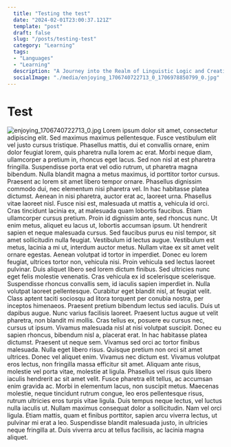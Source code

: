 ```yaml
---
  title: "Testing the test"
  date: "2024-02-01T23:00:37.121Z"
  template: "post"
  draft: false
  slug: "/posts/testing-test"
  category: "Learning"
  tags:
  - "Languages"
  - "Learning"
  description: "A Journey into the Realm of Linguistic Logic and Creative Expression"
  socialImage: "./media/enjoying_1706740722713_0_1706978850799_0.jpg"
---
```

# Test
![enjoying_1706740722713_0.jpg](/media/enjoying_1706740722713_0_1706978850799_0.jpg)
Lorem ipsum dolor sit amet, consectetur adipiscing elit. Sed maximus maximus pellentesque. Fusce vestibulum elit vel justo cursus tristique. Phasellus mattis, dui et convallis ornare, enim dolor feugiat lorem, quis pharetra nulla lorem ac erat. Morbi neque diam, ullamcorper a pretium in, rhoncus eget lacus. Sed non nisl at est pharetra fringilla. Suspendisse porta erat vel odio rutrum, ut pharetra magna bibendum. Nulla blandit magna a metus maximus, id porttitor tortor cursus. Praesent ac lorem sit amet libero tempor ornare. Phasellus dignissim commodo dui, nec elementum nisi pharetra vel. In hac habitasse platea dictumst. Aenean in nisi pharetra, auctor erat ac, laoreet urna. Phasellus vitae laoreet nisl.
Fusce nisi est, malesuada ut mattis a, vehicula id orci. Cras tincidunt lacinia ex, at malesuada quam lobortis faucibus. Etiam ullamcorper cursus pretium. Proin id dignissim ante, sed rhoncus nunc. Ut enim metus, aliquet eu lacus ut, lobortis accumsan ipsum. Ut hendrerit sapien et neque malesuada cursus. Sed faucibus purus eu nisl tempor, sit amet sollicitudin nulla feugiat. Vestibulum id lectus augue. Vestibulum est metus, lacinia a mi ut, interdum auctor metus. Nullam vitae ex sit amet velit ornare egestas.
Aenean volutpat id tortor in imperdiet. Donec eu lorem feugiat, ultrices tortor non, vehicula nisi. Proin vehicula sed lectus laoreet pulvinar. Duis aliquet libero sed lorem dictum finibus. Sed ultricies nunc eget felis molestie venenatis. Cras vehicula ex id scelerisque scelerisque. Suspendisse rhoncus convallis sem, id iaculis sapien imperdiet in. Nulla volutpat laoreet pellentesque. Curabitur eget blandit nisl, at feugiat velit. Class aptent taciti sociosqu ad litora torquent per conubia nostra, per inceptos himenaeos. Praesent pretium bibendum lectus sed iaculis.
Duis ut dapibus augue. Nunc varius facilisis laoreet. Praesent luctus augue ut velit pharetra, non blandit mi mollis. Cras tellus ex, posuere eu cursus nec, cursus ut ipsum. Vivamus malesuada nisl at nisi volutpat suscipit. Donec eu sapien rhoncus, bibendum nisl a, placerat erat. In hac habitasse platea dictumst. Praesent ut neque sem. Vivamus sed orci ac tortor finibus malesuada. Nulla eget libero risus. Quisque pretium non orci sit amet ultrices.
Donec vel aliquet enim. Vivamus nec dictum est. Vivamus volutpat eros lectus, non fringilla massa efficitur sit amet. Aliquam ante risus, molestie vel porta vitae, molestie at ligula. Phasellus vel risus quis libero iaculis hendrerit ac sit amet velit. Fusce pharetra elit tellus, ac accumsan enim gravida ac. Morbi in elementum lacus, non suscipit metus. Maecenas molestie, neque tincidunt rutrum congue, leo eros pellentesque risus, rutrum ultricies eros turpis vitae ligula. Duis tempus neque lectus, vel luctus nulla iaculis ut. Nullam maximus consequat dolor a sollicitudin. Nam vel orci ligula. Etiam mattis, quam et finibus porttitor, sapien arcu viverra lectus, ut pulvinar mi erat a leo. Suspendisse blandit malesuada justo, in ultricies neque fringilla at. Duis viverra arcu at tellus facilisis, ac lacinia magna aliquet.